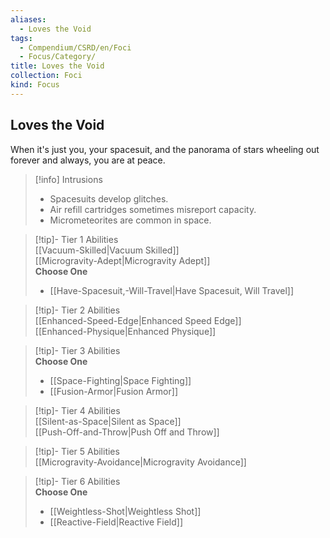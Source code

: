 ```yaml
---
aliases:
  - Loves the Void
tags:
  - Compendium/CSRD/en/Foci
  - Focus/Category/
title: Loves the Void
collection: Foci
kind: Focus
---
```

## Loves the Void  
When it's just you, your spacesuit, and the panorama of stars wheeling out forever and always, you are at peace.  

>[!info] Intrusions  
>- Spacesuits develop glitches.  
>- Air refill cartridges sometimes misreport capacity.  
>- Micrometeorites are common in space.  


>[!tip]- Tier 1 Abilities  
> [[Vacuum-Skilled|Vacuum Skilled]]  
> [[Microgravity-Adept|Microgravity Adept]]  
> **Choose One**  
>- [[Have-Spacesuit,-Will-Travel|Have Spacesuit, Will Travel]]  


>[!tip]- Tier 2 Abilities  
> [[Enhanced-Speed-Edge|Enhanced Speed Edge]]  
> [[Enhanced-Physique|Enhanced Physique]]  


>[!tip]- Tier 3 Abilities  
> **Choose One**  
>- [[Space-Fighting|Space Fighting]]  
>- [[Fusion-Armor|Fusion Armor]]  


>[!tip]- Tier 4 Abilities  
> [[Silent-as-Space|Silent as Space]]  
> [[Push-Off-and-Throw|Push Off and Throw]]  


>[!tip]- Tier 5 Abilities  
> [[Microgravity-Avoidance|Microgravity Avoidance]]  


>[!tip]- Tier 6 Abilities  
> **Choose One**  
>- [[Weightless-Shot|Weightless Shot]]  
>- [[Reactive-Field|Reactive Field]]

